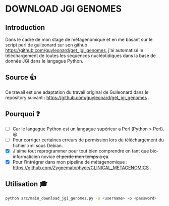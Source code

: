 # DOWNLOAD JGI GENOMES

## Introduction

Dans le cadre de mon stage de métagenomique et en me basant sur le script perl de guileonard sur son github https://github.com/guyleonard/get_jgi_genomes, j'ai automatisé le téléchargement de toutes les séquences nucléotidiques dans la base de donnée JGI dans le langague Python.

## Source :+1:

Ce travail est une adaptation du travail original de Guileonard dans le repository suivant : https://github.com/guyleonard/get_jgi_genomes .

## Pourquoi :question:

   - [ ] Car le langague Python est un langague supérieur a Perl (Python > Perl). :satisfied:
   - [ ] Pour corriger certaines erreurs de permission lors du téléchargement du fichier xml sous Debian.
   - [x] J'aime tout reprogrammer pour tout bien comprendre en tant que bio-informaticien novice <del>et perde mon temps a ça</del>.
   - [x] Pour l'intrégrer dans mon pipeline de métagenomique : https://github.com/Zygnematophyce/CLINICAL_METAGENOMICS . 
   
## Utilisation :mortar_board:

```bash
python src/main_download_jgi_genomes.py -u <username> -p <password>
```
